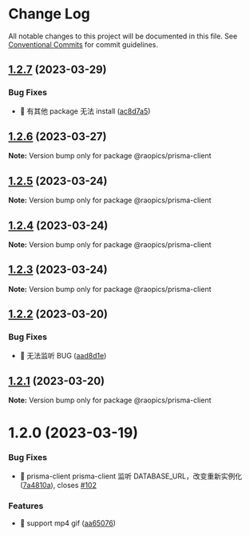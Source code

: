 # Change Log

All notable changes to this project will be documented in this file.
See [Conventional Commits](https://conventionalcommits.org) for commit guidelines.

## [1.2.7](https://github.com/rao-pics/core/compare/@raopics/prisma-client@1.2.6...@raopics/prisma-client@1.2.7) (2023-03-29)

### Bug Fixes

- 🐛 有其他 package 无法 install ([ac8d7a5](https://github.com/rao-pics/core/commit/ac8d7a584b7e7dde79670fc7bed54f7ac393ecb2))

## [1.2.6](https://github.com/rao-pics/core/compare/@raopics/prisma-client@1.2.5...@raopics/prisma-client@1.2.6) (2023-03-27)

**Note:** Version bump only for package @raopics/prisma-client

## [1.2.5](https://github.com/rao-pics/core/compare/@raopics/prisma-client@1.2.4...@raopics/prisma-client@1.2.5) (2023-03-24)

**Note:** Version bump only for package @raopics/prisma-client

## [1.2.4](https://github.com/rao-pics/core/compare/@raopics/prisma-client@1.2.3...@raopics/prisma-client@1.2.4) (2023-03-24)

**Note:** Version bump only for package @raopics/prisma-client

## [1.2.3](https://github.com/rao-pics/core/compare/@raopics/prisma-client@1.2.2...@raopics/prisma-client@1.2.3) (2023-03-24)

**Note:** Version bump only for package @raopics/prisma-client

## [1.2.2](https://github.com/rao-pics/core/compare/@raopics/prisma-client@1.2.1...@raopics/prisma-client@1.2.2) (2023-03-20)

### Bug Fixes

- 🐛 无法监听 BUG ([aad8d1e](https://github.com/rao-pics/core/commit/aad8d1ead4c99ea781c2cccc8f057b994d243cd8))

## [1.2.1](https://github.com/rao-pics/core/compare/@raopics/prisma-client@1.2.0...@raopics/prisma-client@1.2.1) (2023-03-20)

**Note:** Version bump only for package @raopics/prisma-client

# 1.2.0 (2023-03-19)

### Bug Fixes

- 🐛 prisma-client prisma-client 监听 DATABASE_URL，改变重新实例化 ([7a4810a](https://github.com/rao-pics/core/commit/7a4810a8356f1f3b8e519e8d189a551e3d816752)), closes [#102](https://github.com/rao-pics/core/issues/102)

### Features

- 🎸 support mp4 gif ([aa65076](https://github.com/rao-pics/core/commit/aa65076d66eb46c605b5d95a0ab729b790793f32))

